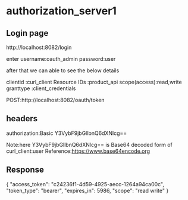 # authorization_server1

Login page
----------
http://localhost:8082/login

enter username:oauth_admin
      password:user
      
after that we can able to see the below details 

clientid     :curl_client
Resource IDs :product_api
scope(access):read,write
granttype    :client_credentials



POST:http://localhost:8082/oauth/token


headers
----------
authorization:Basic Y3VybF9jbGllbnQ6dXNlcg==

Note:here Y3VybF9jbGllbnQ6dXNlcg== is Base64 decoded form of curl_client:user
Reference:https://www.base64encode.org

Response
---------
{
"access_token": "c24236f1-4d59-4925-aecc-1264a94ca00c",
"token_type": "bearer",
"expires_in": 5986,
"scope": "read write"
}

